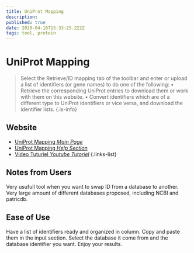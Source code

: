 ```yaml
---
title: UniProt Mapping
description: 
published: true
date: 2020-04-16T15:33:25.222Z
tags: tool, protein
---
```


# UniProt Mapping
>Select the Retrieve/ID mapping tab of the toolbar and enter or upload a list of identifiers (or gene names) to do one of the following:
&NewLine;
• Retrieve the corresponding UniProt entries to download them or work with them on this website.
• Convert identifiers which are of a different type to UniProt identifiers or vice versa, and download the identifier lists.
{.is-info}

## Website

- [UniProt Mapping *Main Page*](https://www.uniprot.org/uploadlists/)
- [UniProt Mapping *Help Section*](https://www.uniprot.org/help/uploadlists)
- [Video Tuturiel *Youtube Tutoriel*](https://www.youtube.com/watch?v=kLdgjqWoMZc)
{.links-list}

## Notes from Users
Very usufull tool when you want to swap ID from a database to another. Very large amount of different databases proposed, including NCBI and patricdb.

## Ease of Use
Have a list of identifiers ready and organized in column. Copy and paste them in the input section. Select the database it come from and the database identifier you want. Enjoy your results.
